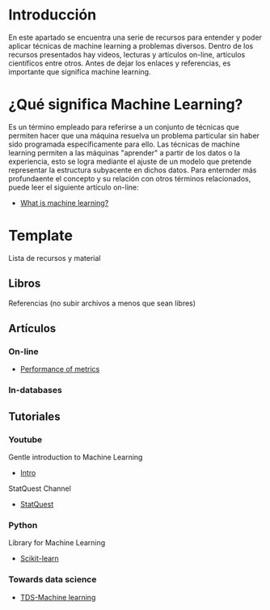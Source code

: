 # Introducción

En este apartado se encuentra una serie de recursos para entender y poder aplicar técnicas de machine learning a problemas diversos. Dentro de los recursos presentados hay videos, lecturas y artículos on-line, artículos científicos entre otros. Antes de dejar los enlaces y referencias, es importante que signifíca machine learning.

# ¿Qué significa Machine Learning?

Es un término empleado para referirse a un conjunto de técnicas que permiten hacer que una máquina resuelva un problema particular sin haber sido programada específicamente para ello. Las técnicas de machine learning permiten a las máquinas "aprender" a partir de los datos o la experiencia, esto se logra mediante el ajuste de un modelo que pretende representar la estructura subyacente en dichos datos. Para enternder más profundaente el concepto y su relación con otros términos relacionados, puede leer el siguiente artículo on-line:
-	[What is machine learning?](https://www.technologyreview.com/2018/11/17/103781/what-is-machine-learning-we-drew-you-another-flowchart/)

# Template

Lista de recursos y material

## Libros

Referencias (no subir archivos a menos que sean libres)

## Artículos
### On-line
-	[Performance of metrics](https://medium.com/thalus-ai/performance-metrics-for-classification-problems-in-machine-learning-part-i-b085d432082b)

### In-databases

## Tutoriales
### Youtube
Gentle introduction to Machine Learning
-	[Intro](https://www.youtube.com/watch?v=Gv9_4yMHFhI)

	
StatQuest Channel
-	[StatQuest](https://www.youtube.com/user/joshstarmer)

### Python
Library for Machine Learning
-	[Scikit-learn](https://scikit-learn.org/stable/)

### Towards data science
-	[TDS-Machine learning](https://towardsdatascience.com/machine-learning/home)
